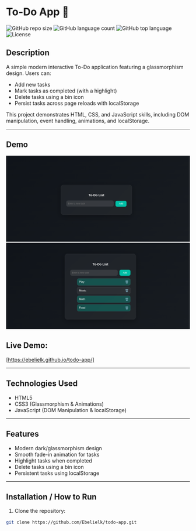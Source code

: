 # To-Do App 📝

![GitHub repo size](https://img.shields.io/github/repo-size/Ebelielk/todo-app?style=flat-square)
![GitHub language count](https://img.shields.io/github/languages/count/Ebelielk/todo-app?style=flat-square)
![GitHub top language](https://img.shields.io/github/languages/top/Ebelielk/todo-app?style=flat-square)
![License](https://img.shields.io/github/license/Ebelielk/todo-app?style=flat-square)

## Description
A simple modern interactive To-Do application featuring a glassmorphism design. Users can:  
- Add new tasks  
- Mark tasks as completed (with a highlight)  
- Delete tasks using a bin icon  
- Persist tasks across page reloads with localStorage  

This project demonstrates HTML, CSS, and JavaScript skills, including DOM manipulation, event handling, animations, and localStorage.

---

## Demo
![Screenshot](Asset/Todo_1.png)
![Screenshot](Asset/Todo_2.png)  
 

## Live Demo:
[https://ebelielk.github.io/todo-app/]

---

## Technologies Used
- HTML5  
- CSS3 (Glassmorphism & Animations)  
- JavaScript (DOM Manipulation & localStorage)  

---

## Features
- Modern dark/glassmorphism design  
- Smooth fade-in animation for tasks  
- Highlight tasks when completed  
- Delete tasks using a bin icon  
- Persistent tasks using localStorage  

---

## Installation / How to Run
1. Clone the repository:

```bash
git clone https://github.com/Ebelielk/todo-app.git
